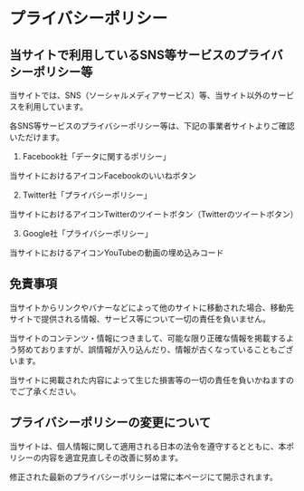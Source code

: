 # プライバシーポリシー


## 当サイトで利用しているSNS等サービスのプライバシーポリシー等

当サイトでは、SNS（ソーシャルメディアサービス）等、当サイト以外のサービスを利用しています。

各SNS等サービスのプライバシーポリシー等は、下記の事業者サイトよりご確認いただけます。

1. Facebook社「データに関するポリシー」

当サイトにおけるアイコンFacebookのいいねボタン

2. Twitter社「プライバシーポリシー」

当サイトにおけるアイコンTwitterのツイートボタン（Twitterのツイートボタン）

3. Google社「プライバシーポリシー」

当サイトにおけるアイコンYouTubeの動画の埋め込みコード

<!--
## 個人情報の利用目的

当サイトでは、メールでのお問い合わせ、メールマガジンへの登録などの際に、名前（ハンドルネーム）、メールアドレス等の個人情報をご登録いただく場合がございます。

これらの個人情報は質問に対する回答や必要な情報を電子メールなどをでご連絡する場合に利用させていただくものであり、個人情報をご提供いただく際の目的以外では利用いたしません。

## 個人情報の第三者への開示

当サイトでは、個人情報は適切に管理し、以下に該当する場合を除いて第三者に開示することはありません。

・本人のご了解がある場合

・法令等への協力のため、開示が必要となる場合

個人情報の開示、訂正、追加、削除、利用停止

ご本人からの個人データの開示、訂正、追加、削除、利用停止のご希望の場合には、ご本人であることを確認させていただいた上、速やかに対応させていただきます。

## アクセス解析ツールについて

当サイトでは、Googleによるアクセス解析ツール「Googleアナリティクス」を利用しています。

このGoogleアナリティクスはトラフィックデータの収集のためにCookieを使用しています。このトラフィックデータは匿名で収集されており、個人を特定するものではありません。この機能はCookieを無効にすることで収集を拒否することが出来ますので、お使いのブラウザの設定をご確認ください。この規約に関して、詳しくはここをクリックしてください。

## 広告の配信について

[自分のサイトの名前]は、Amazon.co.jpを宣伝しリンクすることによってサイトが紹介料を獲得できる手段を提供することを目的に設定されたアフィリエイトプログラムである、Amazonアソシエイト・プログラムの参加者です。
第三者がコンテンツおよび宣伝を提供し、訪問者から直接情報を収集し、訪問者のブラウザにクッキーを設定したりこれを認識したりする場合があります。

-->

## 免責事項

当サイトからリンクやバナーなどによって他のサイトに移動された場合、移動先サイトで提供される情報、サービス等について一切の責任を負いません。

当サイトのコンテンツ・情報につきまして、可能な限り正確な情報を掲載するよう努めておりますが、誤情報が入り込んだり、情報が古くなっていることもございます。

当サイトに掲載された内容によって生じた損害等の一切の責任を負いかねますのでご了承ください。

## プライバシーポリシーの変更について

当サイトは、個人情報に関して適用される日本の法令を遵守するとともに、本ポリシーの内容を適宜見直しその改善に努めます。

修正された最新のプライバシーポリシーは常に本ページにて開示されます。
